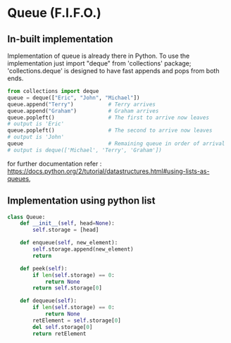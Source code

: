 # Queue (F.I.F.O.)
## In-built implementation 
Implementation of queue is already there in Python. To use the implementation just import "deque" from 'collections' package; 'collections.deque' is designed to have fast appends and pops from both ends.
```python
from collections import deque
queue = deque(["Eric", "John", "Michael"])
queue.append("Terry")           # Terry arrives
queue.append("Graham")          # Graham arrives
queue.popleft()                 # The first to arrive now leaves
# output is 'Eric'
queue.popleft()                 # The second to arrive now leaves
# output is 'John'
queue                           # Remaining queue in order of arrival
# output is deque(['Michael', 'Terry', 'Graham'])
```
for further documentation refer : https://docs.python.org/2/tutorial/datastructures.html#using-lists-as-queues, 

## Implementation using python list
```python
class Queue:
    def __init__(self, head=None):
        self.storage = [head]

    def enqueue(self, new_element):
        self.storage.append(new_element)
        return

    def peek(self):
        if len(self.storage) == 0:
            return None
        return self.storage[0]

    def dequeue(self):
        if len(self.storage) == 0:
            return None
        retElement = self.storage[0]
        del self.storage[0]
        return retElement
```
